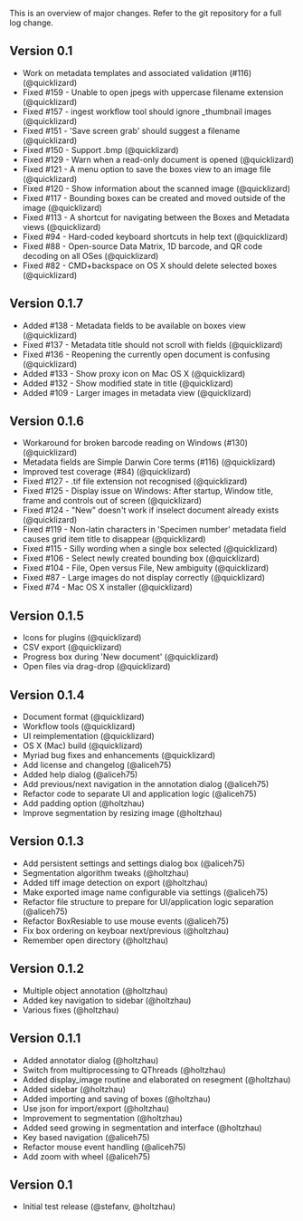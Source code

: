 This is an overview of major changes. Refer to the git repository for a full log change.

Version 0.1
-------------
- Work on metadata templates and associated validation (#116) (@quicklizard)
- Fixed #159 - Unable to open jpegs with uppercase filename extension (@quicklizard)
- Fixed #157 - ingest workflow tool should ignore _thumbnail images (@quicklizard)
- Fixed #151 - 'Save screen grab' should suggest a filename (@quicklizard)
- Fixed #150 - Support .bmp (@quicklizard)
- Fixed #129 - Warn when a read-only document is opened (@quicklizard)
- Fixed #121 - A menu option to save the boxes view to an image file (@quicklizard)
- Fixed #120 - Show information about the scanned image (@quicklizard)
- Fixed #117 - Bounding boxes can be created and moved outside of the image (@quicklizard)
- Fixed #113 - A shortcut for navigating between the Boxes and Metadata views (@quicklizard)
- Fixed #94 - Hard-coded keyboard shortcuts in help text (@quicklizard)
- Fixed #88 - Open-source Data Matrix, 1D barcode, and QR code decoding on all OSes (@quicklizard)
- Fixed #82 - CMD+backspace on OS X should delete selected boxes (@quicklizard)


Version 0.1.7
-------------
- Added #138 - Metadata fields to be available on boxes view (@quicklizard)
- Fixed #137 - Metadata title should not scroll with fields (@quicklizard)
- Fixed #136 - Reopening the currently open document is confusing (@quicklizard)
- Added #133 - Show proxy icon on Mac OS X (@quicklizard)
- Added #132 - Show modified state in title (@quicklizard)
- Added #109 - Larger images in metadata view (@quicklizard)

Version 0.1.6
-------------
- Workaround for broken barcode reading on Windows (#130) (@quicklizard)
- Metadata fields are Simple Darwin Core terms (#116) (@quicklizard)
- Improved test coverage (#84) (@quicklizard)
- Fixed #127 - .tif file extension not recognised (@quicklizard)
- Fixed #125 - Display issue on Windows: After startup, Window title, frame and controls out of screen (@quicklizard)
- Fixed #124 - "New" doesn't work if inselect document already exists (@quicklizard)
- Fixed #119 - Non-latin characters in 'Specimen number' metadata field causes grid item title to disappear (@quicklizard)
- Fixed #115 - Silly wording when a single box selected (@quicklizard)
- Fixed #106 - Select newly created bounding box (@quicklizard)
- Fixed #104 - File, Open versus File, New ambiguity (@quicklizard)
- Fixed #87 - Large images do not display correctly (@quicklizard)
- Fixed #74 - Mac OS X installer (@quicklizard)

Version 0.1.5
-------------
- Icons for plugins (@quicklizard)
- CSV export (@quicklizard)
- Progress box during 'New document' (@quicklizard)
- Open files via drag-drop (@quicklizard)

Version 0.1.4
-------------
- Document format (@quicklizard)
- Workflow tools (@quicklizard)
- UI reimplementation (@quicklizard)
- OS X (Mac) build (@quicklizard)
- Myriad bug fixes and enhancements (@quicklizard)
- Add license and changelog (@aliceh75)
- Added help dialog (@aliceh75)
- Add previous/next navigation in the annotation dialog (@aliceh75)
- Refactor code to separate UI and application logic (@aliceh75)
- Add padding option (@holtzhau)
- Improve segmentation by resizing image (@holtzhau)

Version 0.1.3
-------------
- Add persistent settings and settings dialog box (@aliceh75)
- Segmentation algorithm tweaks (@holtzhau)
- Added tiff image detection on export (@holtzhau)
- Make exported image name configurable via settings (@aliceh75)
- Refactor file structure to prepare for UI/application logic separation (@aliceh75)
- Refactor BoxResiable to use mouse events (@aliceh75)
- Fix box ordering on keyboar next/previous (@holtzhau)
- Remember open directory (@holtzhau)

Version 0.1.2
-------------
- Multiple object annotation (@holtzhau)
- Added key navigation to sidebar (@holtzhau)
- Various fixes (@holtzhau)

Version 0.1.1
-------------
- Added annotator dialog (@holtzhau)
- Switch from multiprocessing to QThreads (@holtzhau)
- Added display_image routine and elaborated on resegment (@holtzhau)
- Added sidebar (@holtzhau)
- Added importing and saving of boxes (@holtzhau)
- Use json for import/export (@holtzhau)
- Improvement to segmentation (@holtzhau)
- Added seed growing in segmentation and interface (@holtzhau)
- Key based navigation (@aliceh75)
- Refactor mouse event handling (@aliceh75)
- Add zoom with wheel (@aliceh75)

Version 0.1
-----------
- Initial test release (@stefanv, @holtzhau)
